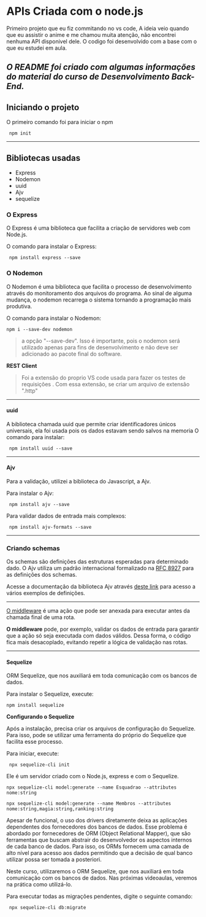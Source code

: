 # APIs Criada com o node.js
 
Primeiro projeto que eu fiz commitando no vs code, A ideia veio quando que eu assistir o anime e me chamou muita atenção, não encontrei nenhuma API disponivel dele.
O codigo foi desenvolvido com a base com o que eu estudei em aula.

*O README foi criado com algumas informações do material do curso de Desenvolvimento Back-End.*
--- 

## Iniciando o projeto
 
O primeiro comando foi para iniciar o npm
 
     npm init
 
---
 
## Bibliotecas usadas
 - Express
 - Nodemon
 - uuid
 - Ajv
 - sequelize
 
### O Express
O Express é uma biblioteca que facilita a criação de servidores web com Node.js.
 
O comando para instalar o Express:
 
     npm install express --save
 
 
### O Nodemon

O Nodemon é uma biblioteca que facilita o processo de desenvolvimento através do monitoramento dos arquivos do programa. Ao sinal de alguma mudança, o nodemon recarrega o sistema tornando a programação mais produtiva.
 
O comando para instalar o Nodemon:
 
    npm i --save-dev nodemon
 
 
> a opção "--save-dev". Isso é importante, pois o nodemon será utilizado apenas para fins de desenvolvimento e não deve ser adicionado ao pacote final do software.
 
**REST Client**
>Foi a extensão do proprio VS code usada para fazer os testes de requisições .  Com essa extensão, se criar um arquivo de extensão ".http"
 
---
#### uuid
A biblioteca chamada uuid que permite criar identificadores únicos universais, ela foi usada pois os dados estavam sendo salvos na memoria
O comando para instalar:
 
```
 npm install uuid --save
```
 
---
#### Ajv
Para a validação, utilizei a biblioteca do Javascript, a Ajv.
 
Para instalar o Ajv:
```
 npm install ajv --save
```
Para validar dados de entrada mais complexos:
```
 npm install ajv-formats --save
```
 
---
### Criando schemas
Os schemas são definições das estruturas esperadas para determinado dado. O Ajv utiliza um padrão internacional formalizado na [RFC 8927](https://datatracker.ietf.org/doc/rfc8927/) para as definições dos schemas.
 
Acesse a documentação da biblioteca Ajv através [deste link](https://ajv.js.org/guide/getting-started.html) para acesso a vários exemplos de definições.
 
---
 
[O middleware](https://expressjs.com/pt-br/guide/using-middleware.html) é uma ação que pode ser anexada para executar antes da chamada final de uma rota.
 
**O middleware** pode, por exemplo, validar os dados de entrada para garantir que a ação só seja executada com dados válidos. Dessa forma, o código fica mais desacoplado, evitando repetir a lógica de validação nas rotas.
 
---
#### Sequelize
 
ORM Sequelize, que nos auxiliará em toda comunicação com os bancos de dados.
 
 
Para instalar o Sequelize, execute:

```
npm install sequelize
```

**Configurando o Sequelize**
 
Após a instalação, precisa criar os arquivos de configuração do Sequelize. Para isso, pode se utilizar uma ferramenta do próprio do Sequelize que facilita esse processo.
 
Para iniciar, execute:

```
 npx sequelize-cli init
```
 
Ele é um servidor criado com o Node.js, express e com o Sequelize.
 
```
npx sequelize-cli model:generate --name Esquadrao --attributes nome:string
```
```
npx sequelize-cli model:generate --name Membros --attributes nome:string,magia:string,ranking:string
```

Apesar de funcional, o uso dos drivers diretamente deixa as aplicações dependentes dos fornecedores dos bancos de dados. Esse problema é abordado por fornecedores de ORM (Object Relational Mapper), que são ferramentas que buscam abstrair do desenvolvedor os aspectos internos de cada banco de dados. Para isso, os ORMs fornecem uma camada de alto nível para acesso aos dados permitindo que a decisão de qual banco utilizar possa ser tomada a posteriori.

Neste curso, utilizaremos o ORM Sequelize, que nos auxiliará em toda comunicação com os bancos de dados. Nas próximas videoaulas, veremos na prática como utilizá-lo.


Para executar todas as migrações pendentes, digite o seguinte comando:

```
 npx sequelize-cli db:migrate
```

